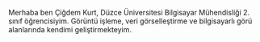Merhaba ben Çiğdem Kurt, Düzce Üniversitesi Bilgisayar Mühendisliği 2. sınıf öğrencisiyim. Görüntü işleme, veri görselleştirme ve bilgisayarlı görü alanlarında kendimi geliştirmekteyim.
